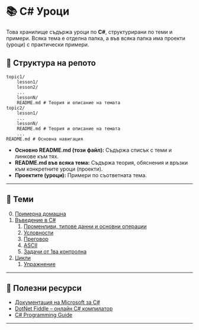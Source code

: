 # 📚 C# Уроци

Това хранилище съдържа уроци по **C#**, структурирани по теми и примери.
Всяка тема е отделна папка, а във всяка папка има проекти (уроци) с практически примери.

## 📂 Структура на репото
    topic1/
        lesson1/
        lesson2/
        ...
        lessonN/
        README.md # Теория и описание на темата
    topic2/
        lesson1/
        ...
        lessonN/
        README.md # Теория и описание на темата
        ...
    README.md # Основна навигация


- **Основно README.md (този файл):** Съдържа списък с теми и линкове към тях.
- **README.md във всяка тема:** Съдържа теория, обяснения и връзки към конкретните уроци (проекти).
- **Проектите (уроци):** Примери по съответната тема.

---

## 🚀 Теми

0. [Примерна домашна](./homework-example/README.md)
1. [Въведение в C#](./introduction/README.md)
   1. [Променливи, типове данни и основни операции](./introduction/variables/README.md)
   2. [Условности](./introduction/conditions/README.md)
   3. [Преговор](./introduction/review/README.md)
   4. [ASCII](./introduction/ascii/README.md)
   5. [Задачи от 1ва контролна](./introduction/post-exam/README.md)
2. [Цикли](./loops/introduction/README.md)
   1. [Упражнение](./loops/loops-exercise/README.md)

---

## 📖 Полезни ресурси

- [Документация на Microsoft за C#](https://learn.microsoft.com/en-us/dotnet/csharp/)
- [DotNet Fiddle – онлайн C# компилатор](https://dotnetfiddle.net/)
- [C# Programming Guide](https://learn.microsoft.com/en-us/dotnet/csharp/programming-guide/)

---
